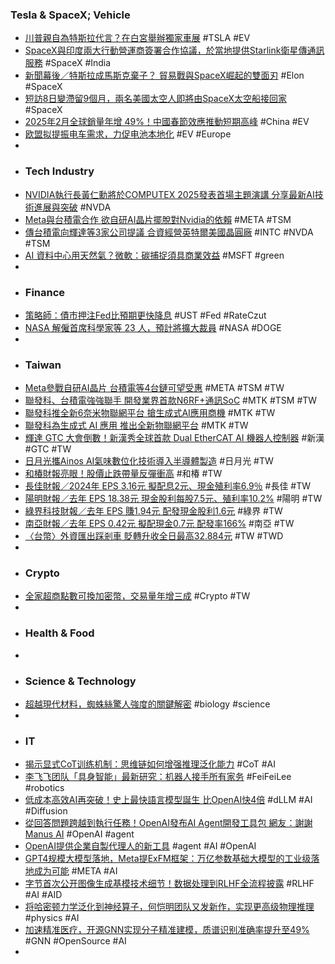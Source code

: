 ### Tesla & SpaceX; Vehicle
- [川普親自為特斯拉代言？在白宮舉辦獨家車展](https://news.cnyes.com/news/id/5896071) #TSLA #EV
- [SpaceX與印度兩大行動營運商簽署合作協議，於當地提供Starlink衛星傳通訊服務](https://www.ithome.com.tw/news/167828) #SpaceX #India
- [新聞幕後／特斯拉成馬斯克棄子？ 貿易戰與SpaceX崛起的雙面刃](https://tw.news.yahoo.com/新聞幕後-特斯拉成馬斯克棄子-貿易戰與spacex崛起的雙面刃-160000374.html) #Elon #SpaceX
- [短訪8日變滯留9個月，兩名美國太空人即將由SpaceX太空船接回家](https://www.thenewslens.com/article/250112) #SpaceX
- [2025年2月全球銷量年增 49%！中國春節效應推動短期高峰](https://uanalyze.com.tw/articles/7046411578) #China #EV
- [欧盟拟提振电车需求，力促电池本地化](https://auto.gasgoo.com/news/202503/12I70420262C108.shtml) #EV #Europe
-
- ### Tech Industry
- [NVIDIA執行長黃仁勳將於COMPUTEX 2025發表首場主題演講 分享最新AI技術進展與突破](https://www.cna.com.tw/postwrite/chi/396181) #NVDA
- [Meta與台積電合作 欲自研AI晶片擺脫對Nvidia的依賴](https://news.pchome.com.tw/society/firenews/20250312/index-74174835728742341002.html) #META #TSM
- [傳台積電向輝達等3家公司提議 合資經營英特爾美國晶圓廠](https://search.app/tLdkz) #INTC #NVDA #TSM
- [AI 資料中心用天然氣？微軟：碳捕捉須具商業效益](https://search.app/ZAARb) #MSFT #green
-
- ### Finance
- [策略師：債市押注Fed比預期更快降息](https://search.app/bKvQT) #UST #Fed #RateCzut
- [NASA 解僱首席科學家等 23 人，預計將擴大裁員](https://search.app/Mw7Z3) #NASA #DOGE
-
- ### Taiwan
- [Meta參戰自研AI晶片 台積電等4台鏈可望受惠](https://www.ctee.com.tw/news/20250312700049-439901) #META #TSM #TW
- [聯發科、台積電強強聯手 開發業界首款N6RF+通訊SoC](https://search.app/xubZX) #MTK #TSM #TW
- [聯發科推全新6奈米物聯網平台 搶生成式AI應用商機](https://search.app/hG9pM) #MTK #TW
- [聯發科為生成式 AI 應用 推出全新物聯網平台](https://search.app/2tzs5) #MTK #TW
- [輝達 GTC 大會倒數！新漢秀全球首款 Dual EtherCAT AI 機器人控制器](https://search.app/cLnXZ) #新漢 #GTC #TW
- [日月光攜Ainos AI氣味數位化技術導入半導體製造](https://www.moneydj.com/kmdj/news/newsviewer.aspx?a=7872213a-b18a-4a38-8adf-5f69be3a7113) #日月光 #TW
- [和椿財報亮眼！股價止跌帶量反彈衝高](https://www.moneyweekly.com.tw/ArticleData/Info/Article/167251) #和椿 #TW
- [長佳財報／2024年 EPS 3.16元 擬配息2元、現金殖利率6.9％](https://www.google.com/amp/s/money.udn.com/money/amp/story/5710/8601126) #長佳 #TW
- [陽明財報／去年 EPS 18.38元 現金股利每股7.5元、殖利率10.2%](https://udn.com/news/story/7252/8603224) #陽明 #TW
- [綠界科技財報／去年 EPS 賺1.94元 配發現金股利1.6元](https://udn.com/news/story/7254/8603284) #綠界 #TW
- [南亞財報／去年 EPS 0.42元 擬配現金0.7元 配發率166%](https://money.udn.com/money/story/5710/8601502) #南亞 #TW
- [〈台幣〉外資匯出踩剎車 貶轉升收全日最高32.884元](https://search.app/gLnLG) #TW #TWD
-
- ### Crypto
- [全家超商點數可換加密幣，交易量年增三成](https://search.app/ejwX4) #Crypto #TW
-
- ### Health & Food
-
- ### Science & Technology
- [超越現代材料，蜘蛛絲驚人強度的關鍵解密](https://search.app/QWfBq) #biology #science
-
- ### IT
- [揭示显式CoT训练机制：思维链如何增强推理泛化能力](https://www.jiqizhixin.com/articles/2025-03-12) #CoT #AI
- [李飞飞团队「具身智能」最新研究：机器人接手所有家务](https://www.jiqizhixin.com/articles/2025-03-11-9) #FeiFeiLee #robotics
- [低成本高效AI再突破！史上最快語言模型誕生 比OpenAI快4倍](https://search.app/Atv86) #dLLM #AI #Diffusion
- [從回答問題跨越到執行任務！OpenAI發布AI Agent開發工具包 網友：謝謝Manus AI](https://search.app/9Zggx) #OpenAI #agent
- [OpenAI提供企業自製代理人的新工具](https://search.app/WLdNu) #agent #AI #OpenAI
- [GPT4规模大模型落地，Meta提ExFM框架：万亿参数基础大模型的工业级落地成为可能](https://www.jiqizhixin.com/articles/2025-03-12-9) #META #AI
- [字节首次公开图像生成基模技术细节！数据处理到RLHF全流程披露](https://www.jiqizhixin.com/articles/2025-03-12-11) #RLHF #AI #AID
- [将哈密顿力学泛化到神经算子，何恺明团队又发新作，实现更高级物理推理](https://www.jiqizhixin.com/articles/2025-03-12-10) #physics #AI
- [加速精准医疗，开源GNN实现分子精准建模，质谱识别准确率提升至49%](https://www.jiqizhixin.com/articles/2025-03-12-7) #GNN #OpenSource #AI
-